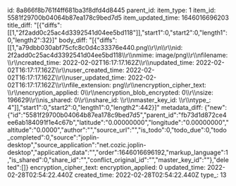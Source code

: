 id: 8a866f8b761f4ff681ba3f8dfd4d8445
parent_id: 
item_type: 1
item_id: 5581f29700b04064b87ea178c9bed7d5
item_updated_time: 1646016696203
title_diff: "[{\"diffs\":[[1,\"2f2add0c25ac4d3392541d04ee5bd118\"]],\"start1\":0,\"start2\":0,\"length1\":0,\"length2\":32}]"
body_diff: "[{\"diffs\":[[1,\"a79dbb030abf75cfc8c0d4c33376e440.png\\\r\\\n\\\r\\\nid: 2f2add0c25ac4d3392541d04ee5bd118\\\r\\\nmime: image/png\\\r\\\nfilename: \\\r\\\ncreated_time: 2022-02-02T16:17:17.162Z\\\r\\\nupdated_time: 2022-02-02T16:17:17.162Z\\\r\\\nuser_created_time: 2022-02-02T16:17:17.162Z\\\r\\\nuser_updated_time: 2022-02-02T16:17:17.162Z\\\r\\\nfile_extension: png\\\r\\\nencryption_cipher_text: \\\r\\\nencryption_applied: 0\\\r\\\nencryption_blob_encrypted: 0\\\r\\\nsize: 196629\\\r\\\nis_shared: 0\\\r\\\nshare_id: \\\r\\\nmaster_key_id: \\\r\\\ntype_: 4\"]],\"start1\":0,\"start2\":0,\"length1\":0,\"length2\":442}]"
metadata_diff: {"new":{"id":"5581f29700b04064b87ea178c9bed7d5","parent_id":"fb73d1d872ce4ee6ab184091f1e4c67b","latitude":"0.00000000","longitude":"0.00000000","altitude":"0.0000","author":"","source_url":"","is_todo":0,"todo_due":0,"todo_completed":0,"source":"joplin-desktop","source_application":"net.cozic.joplin-desktop","application_data":"","order":1646016696192,"markup_language":1,"is_shared":0,"share_id":"","conflict_original_id":"","master_key_id":""},"deleted":[]}
encryption_cipher_text: 
encryption_applied: 0
updated_time: 2022-02-28T02:54:22.440Z
created_time: 2022-02-28T02:54:22.440Z
type_: 13